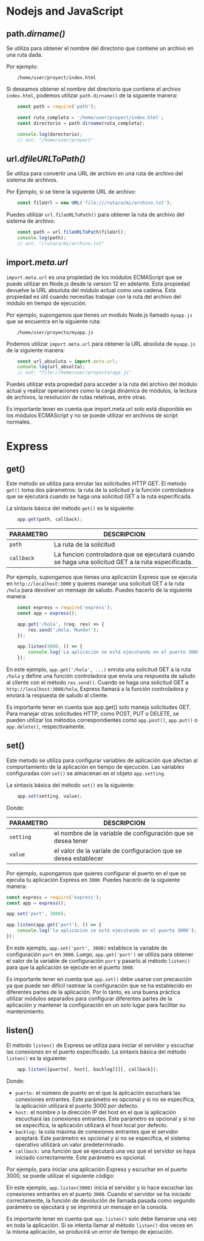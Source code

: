 # Nodejs and JavaScript

## **path**.*dirname()*

Se utiliza para obtener el nombre del directorio que contiene un archivo en una ruta dada.

Por ejemplo: 
```
    /home/user/proyect/index.html
```

Si deseamos obtener el nombre del directorio que contiene el archivo `index.html`, podemos utilizar `path.dirname()` de la siguiente manera:

```js
    const path = require('path');

    const ruta_completa = '/home/user/proyect/index.html';
    const directorio = path.dirname(ruta_completa);

    console.log(dorectorio); 
    // out: "/home/user/proyect"
```

## **url**.*dfileURLToPath()*

Se utiliza para convertir una URL de archivo en una ruta de archivo del sistema de archivos.

Por Ejemplo, si se tiene la siguiente URL de archivo: 

```js
    const fileUrl = new URL('file:///ruta/a/mi/archivo.txt');
```

Puedes utilizar `url.fileURLToPath()` para obtener la ruta de archivo del sistema de archivo: 

```js
    const path = url.fileURLToPath(fileUrl);
    console.log(path); 
    // out: "/ruta/a/mi/archivo.txt"
```

## **import**.*meta.url*

`import.meta.url` es una propiedad de los módulos ECMAScript que se puede utilizar en Node.js desde la version 12 en adelante. Esta propiedad devuelve la URL absoluta del módulo actual como una cadena.
Esta propiedad es útil cuando necesitas trabajar con la ruta del archivo del módulo en tiempo de ejecución.

Por ejemplo, supongamos que tienes un modulo Node.js llamado `myapp.js` que se encuentra en la siguiente ruta: 

```
    /home/user/proyecto/myapp.js
```

Podemos utilizar `import.meta.url` para obtener la URL absoluta de `myapp.js` de la siguiente manera:

```js
    const url_absoluta = import.meta.url;
    console.log(url_absolta); 
    // out: "file://home/user/proyecto/app.js"
```

Puedes utilizar esta propiedad para acceder a la ruta del archivo del módulo actual y realizar operaciones como la carga dinámica de módulos, la lectura de archivos, la resolución de rutas relativas, entre otras.

Es importante tener en cuenta que import.meta.url solo está disponible en los módulos ECMAScript y no se puede utilizar en archivos de script normales.

# Express

## **get()**

Este metodo se utiliza para enrutar las solicitudes HTTP GET. El metodo `get()` toma dos párametros: la ruta de la solicitud y la función controladora que se ejecutará cuando se haga una solicitud GET a la ruta especificada. 

La sintaxis básica del método `get()` es la siguiente:

```js
    app.get(path, callback);
```

| PARAMETRO | DESCRIPCION |
| --------- | ----------- |
| `path` | La ruta de la solicitud |
| `callback` | La funcion controladora que se ejecutará cuando se haga una solicitud GET a la ruta especificada. |

Por ejemplo, supongamos que tienes una aplicación Express que se ejecuta en `http://localhost:3000` y quieres manejar una solicitud GET a la ruta `/hola` para devolver un mensaje de saludo. Puedes hacerlo de la siguiente manera:

```js
    const express = require('express');
    const app = express();

    app.get('/hola', (req, res) => {
        res.send('¡Hola, Mundo!');
    });

    app.listen(3000, () => {
        console.log('La aplicación se está ejecutando en el puerto 3000');
    });
```

En este ejemplo, `app.get('/hola', ...)` enruta una solicitud GET a la ruta `/hola` y define una función controladora que envía una respuesta de saludo al cliente con el método `res.send()`. Cuando se haga una solicitud GET a `http://localhost:3000/hola`, Express llamará a la función controladora y enviará la respuesta de saludo al cliente.

Es importante tener en cuenta que app.get() solo maneja solicitudes GET. Para manejar otras solicitudes HTTP, como POST, PUT o DELETE, se pueden utilizar los métodos correspondientes como `app.post()`, `app.put()` o `app.delete()`, respectivamente.

## **set()**

Este metodo se utiliza para configurar variables de aplicación que afectan al comportamiento de la aplicación en tiempo de ejecución. Las variables configuradas con `set()` se almacenan en el objeto `app.setting`.

La sintaxis básica del método `set()` es la siguiente:

```js
    app.set(setting, value);
```

Donde: 

| PARAMETRO | DESCRIPCION |
| --------- | ----------- |
| `setting` | el nombre de la variable de configuración que se desea tener |
| `value` | el valor de la variale de configuracion que se desea establecer |

Por ejemplo, supongamos que quieres configurar el puerto en el que se ejecuta tu aplicación Express en `3000`. Puedes hacerlo de la siguiente manera:

```js
const express = require('express');
const app = express();

app.set('port', 3000);

app.listen(app.get('port'), () => {
    console.log('la aplicacion se está ejecutando en el puerto 3000');
});
```

En este ejemplo, `app.set('port', 3000)` establece la variable de configuración `port` en `3000`. Luego, `app.get('port')` se utiliza para obtener el valor de la variable de configuración `port` y pasarlo al método `listen()` para que la aplicación se ejecute en el puerto `3000`.

Es importante tener en cuenta que `app.set()` debe usarse con precaución ya que puede ser difícil rastrear la configuración que se ha establecido en diferentes partes de la aplicación. Por lo tanto, es una buena práctica utilizar módulos separados para configurar diferentes partes de la aplicación y mantener la configuración en un solo lugar para facilitar su mantenimiento.


## **listen()**

El método `listen()` de Express se utiliza para iniciar el servidor y escuchar las conexiones en el puerto especificado. La sintaxis básica del método `listen()` es la siguiente: 

```js
    app.listen([puerto[, host[, backlog]]][, callback]);
```

Donde:
- `puerto:` el número de puerto en el que la aplicación escuchará las conexiones entrantes. Este parámetro es opcional y si no se especifica, la aplicación utilizará el puerto 3000 por defecto.
- `host:` el nombre o la dirección IP del host en el que la aplicación escuchará las conexiones entrantes. Este parámetro es opcional y si no se especifica, la aplicación utilizará el host local por defecto.
- `backlog:` la cola máxima de conexiones entrantes que el servidor aceptará. Este parámetro es opcional y si no se especifica, el sistema operativo utilizará un valor predeterminado.
- `callback:` una función que se ejecutará una vez que el servidor se haya iniciado correctamente. Este parámetro es opcional.
    
Por ejemplo, para iniciar una aplicación Express y escuchar en el puerto 3000, se puede utilizar el siguiente código:

En este ejemplo, `app.listen(3000)` inicia el servidor y lo hace escuchar las conexiones entrantes en el puerto `3000`. Cuando el servidor se ha iniciado correctamente, la función de devolución de llamada pasada como segundo parámetro se ejecutará y se imprimirá un mensaje en la consola.

Es importante tener en cuenta que `app.listen()` solo debe llamarse una vez en toda la aplicación. Si se intenta llamar al método `listen()` dos veces en la misma aplicación, se producirá un error de tiempo de ejecución.

